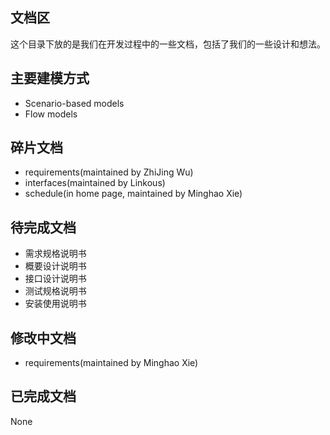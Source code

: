 ## 文档区

这个目录下放的是我们在开发过程中的一些文档，包括了我们的一些设计和想法。
## 主要建模方式
* Scenario-based models
* Flow models

## 碎片文档
* requirements(maintained by ZhiJing Wu)
* interfaces(maintained by Linkous)
* schedule(in home page, maintained by Minghao Xie)

## 待完成文档
* 需求规格说明书
* 概要设计说明书
* 接口设计说明书
* 测试规格说明书
* 安装使用说明书

## 修改中文档
* requirements(maintained by Minghao Xie)

## 已完成文档
None